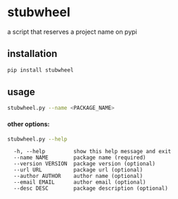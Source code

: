 # stubwheel
a script that reserves a project name on pypi

## installation
```sh
pip install stubwheel
```

## usage
```sh
stubwheel.py --name <PACKAGE_NAME>
```
#### other options:
```sh
stubwheel.py --help
```
```
  -h, --help         show this help message and exit
  --name NAME        package name (required)
  --version VERSION  package version (optional)
  --url URL          package url (optional)
  --author AUTHOR    author name (optional)
  --email EMAIL      author email (optional)
  --desc DESC        package description (optional)
```
